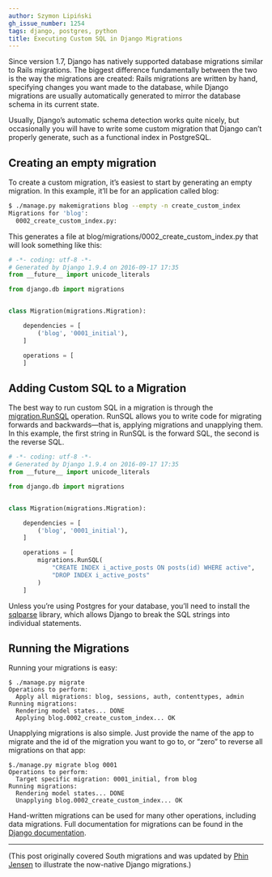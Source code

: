 ```yaml
---
author: Szymon Lipiński
gh_issue_number: 1254
tags: django, postgres, python
title: Executing Custom SQL in Django Migrations
---
```


Since version 1.7, Django has natively supported database migrations similar to Rails migrations. The biggest difference fundamentally between the two is the way the migrations are created: Rails migrations are written by hand, specifying changes you want made to the database, while Django migrations are usually automatically generated to mirror the database schema in its current state.

Usually, Django’s automatic schema detection works quite nicely, but occasionally you will have to write some custom migration that Django can’t properly generate, such as a functional index in PostgreSQL.

## Creating an empty migration

To create a custom migration, it’s easiest to start by generating an empty migration. In this example, it’ll be for an application called blog:

```bash
$ ./manage.py makemigrations blog --empty -n create_custom_index
Migrations for 'blog':
  0002_create_custom_index.py:
```

This generates a file at blog/migrations/0002_create_custom_index.py that will look something like this:

```python
# -*- coding: utf-8 -*-
# Generated by Django 1.9.4 on 2016-09-17 17:35
from __future__ import unicode_literals

from django.db import migrations


class Migration(migrations.Migration):

    dependencies = [
        ('blog', '0001_initial'),
    ]

    operations = [
    ]
```

## Adding Custom SQL to a Migration

The best way to run custom SQL in a migration is through the [migration.RunSQL](https://docs.djangoproject.com/en/1.10/ref/migration-operations/#runsql) operation. RunSQL allows you to write code for migrating forwards and backwards—that is, applying migrations and unapplying them. In this example, the first string in RunSQL is the forward SQL, the second is the reverse SQL.

```python
# -*- coding: utf-8 -*-
# Generated by Django 1.9.4 on 2016-09-17 17:35
from __future__ import unicode_literals

from django.db import migrations


class Migration(migrations.Migration):

    dependencies = [
        ('blog', '0001_initial'),
    ]

    operations = [
        migrations.RunSQL(
            "CREATE INDEX i_active_posts ON posts(id) WHERE active",
            "DROP INDEX i_active_posts"
        )
    ]
```

Unless you’re using Postgres for your database, you’ll need to install the [sqlparse](https://pypi.python.org/pypi/sqlparse) library, which allows Django to break the SQL strings into individual statements.

## Running the Migrations

Running your migrations is easy:

```shell
$ ./manage.py migrate
Operations to perform:
  Apply all migrations: blog, sessions, auth, contenttypes, admin
Running migrations:
  Rendering model states... DONE
  Applying blog.0002_create_custom_index... OK
```

Unapplying migrations is also simple. Just provide the name of the app to migrate and the id of the migration you want to go to, or “zero” to reverse all migrations on that app:

```shell
$./manage.py migrate blog 0001
Operations to perform:
  Target specific migration: 0001_initial, from blog
Running migrations:
  Rendering model states... DONE
  Unapplying blog.0002_create_custom_index... OK
```

Hand-written migrations can be used for many other operations, including data migrations. Full documentation for migrations can be found in the [Django documentation](https://docs.djangoproject.com/en/1.10/topics/migrations/).

-----------

(This post originally covered South migrations and was updated by [Phin Jensen](/team/phin_jensen) to illustrate the now-native Django migrations.)
